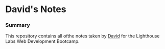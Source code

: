 # David's Notes

### Summary

This repository contains all ofthe notes taken by [David](https://github.com/Dmartinez-van) for the Lighthouse Labs Web Development Bootcamp.

